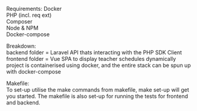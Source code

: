 Requirements:
    Docker  
    PHP (incl. req ext)  
    Composer  
    Node & NPM  
    Docker-compose  

Breakdown:  
    backend folder = Laravel API thats interacting with the PHP SDK Client  
    frontend folder = Vue SPA to display teacher schedules dynamically  
    project is containerised using docker, and the entire stack can be spun up with docker-compose

Makefile:  
    To set-up utilise the make commands from makefile, make set-up will get you started. The makefile is also set-up for running the tests for frontend and backend.
